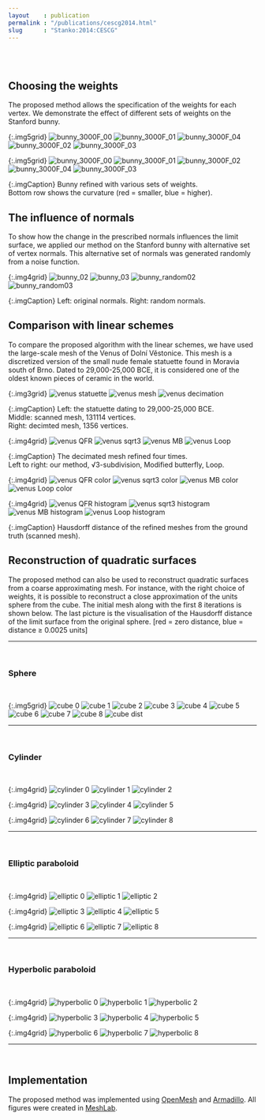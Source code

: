 ```yaml
---
layout    : publication
permalink : "/publications/cescg2014.html"
slug      : "Stanko:2014:CESCG"
---
```


<br />
<br />

## Choosing the weights

The proposed method allows the specification of the weights for each vertex.
We demonstrate the effect of different sets of weights on the Stanford bunny.

{:.img5grid}
![bunny_3000F_00](/assets/cescg2014/bunny_weights/bunny_3000F_00.png)
![bunny_3000F_01](/assets/cescg2014/bunny_weights/bunny_3000F_01.png)
![bunny_3000F_04](/assets/cescg2014/bunny_weights/bunny_3000F_04.png)
![bunny_3000F_02](/assets/cescg2014/bunny_weights/bunny_3000F_02.png)
![bunny_3000F_03](/assets/cescg2014/bunny_weights/bunny_3000F_03.png)

{:.img5grid}
![bunny_3000F_00](/assets/cescg2014/bunny_weights/bunny_3000F_ABS_00.png)
![bunny_3000F_01](/assets/cescg2014/bunny_weights/bunny_3000F_ABS_01.png)
![bunny_3000F_02](/assets/cescg2014/bunny_weights/bunny_3000F_ABS_02.png)
![bunny_3000F_04](/assets/cescg2014/bunny_weights/bunny_3000F_ABS_04.png)
![bunny_3000F_03](/assets/cescg2014/bunny_weights/bunny_3000F_ABS_03.png)

{:.imgCaption}
Bunny refined with various sets of weights.
<br />
Bottom row shows the curvature (red = smaller, blue = higher).



## The influence of normals

To show how the change in the prescribed normals influences the limit surface,
we applied our method on the Stanford bunny with alternative set of vertex
normals. This alternative set of normals was generated randomly from a noise
function.

{:.img4grid}
![bunny_02](/assets/cescg2014/bunny_normals/bunny_02.png)
![bunny_03](/assets/cescg2014/bunny_normals/bunny_03.png)
![bunny_random02](/assets/cescg2014/bunny_normals/bunny_random02.png)
![bunny_random03](/assets/cescg2014/bunny_normals/bunny_random03.png)

{:.imgCaption}
Left: original normals.
Right: random normals.



## Comparison with linear schemes

To compare the proposed algorithm with the linear schemes, we have used the
large-scale mesh of the Venus of Dolní Věstonice. This mesh is a discretized
version of the small nude female statuette found in Moravia south of Brno. Dated
to 29,000-25,000 BCE, it is considered one of the oldest known pieces of ceramic
in the world.

{:.img3grid}
![venus statuette](/assets/cescg2014/venus/venus_statuette.png)
![venus mesh](/assets/cescg2014/venus/venus_original_mesh.png)
![venus decimation](/assets/cescg2014/venus/venus_decimation.png)

{:.imgCaption}
Left: the statuette dating to 29,000-25,000 BCE.
<br /> Middle: scanned mesh, 131114 vertices.
<br /> Right: decimted mesh, 1356 vertices.

{:.img4grid}
![venus QFR](/assets/cescg2014/venus/QFR.png)
![venus sqrt3](/assets/cescg2014/venus/sqrt3.png)
![venus MB](/assets/cescg2014/venus/MB.png)
![venus Loop](/assets/cescg2014/venus/Loop.png)

{:.imgCaption}
The decimated mesh refined four times. <br />
Left to right: our method, √3-subdivision, Modified butterfly, Loop.

{:.img4grid}
![venus QFR color](/assets/cescg2014/venus/QFR_C.png)
![venus sqrt3 color](/assets/cescg2014/venus/sqrt3_C.png)
![venus MB color](/assets/cescg2014/venus/MB_C.png)
![venus Loop color](/assets/cescg2014/venus/Loop_C.png)

{:.img4grid}
![venus QFR histogram](/assets/cescg2014/venus/QFR_H.png)
![venus sqrt3 histogram](/assets/cescg2014/venus/sqrt3_H.png)
![venus MB histogram](/assets/cescg2014/venus/MB_H.png)
![venus Loop histogram](/assets/cescg2014/venus/Loop_H.png)

{:.imgCaption}
Hausdorff distance of the refined meshes from the ground truth (scanned mesh).

## Reconstruction of quadratic surfaces

The proposed method can also be used to reconstruct quadratic surfaces from a
coarse approximating mesh. For instance, with the right choice of weights, it is
possible to reconstruct a close approximation of the units sphere from the cube.
The initial mesh along with the first 8 iterations is shown below. The last
picture is the visualisation of the Hausdorff distance of the limit surface from
the original sphere. [red = zero distance, blue = distance ≥ 0.0025 units]

<hr style="clear:both;" />
<br />

### Sphere

<br />

{:.img5grid}
![cube 0](/assets/cescg2014/reconstruction/cube/cube00.png)
![cube 1](/assets/cescg2014/reconstruction/cube/cube01.png)
![cube 2](/assets/cescg2014/reconstruction/cube/cube02.png)
![cube 3](/assets/cescg2014/reconstruction/cube/cube03.png)
![cube 4](/assets/cescg2014/reconstruction/cube/cube04.png)
![cube 5](/assets/cescg2014/reconstruction/cube/cube05.png)
![cube 6](/assets/cescg2014/reconstruction/cube/cube06.png)
![cube 7](/assets/cescg2014/reconstruction/cube/cube07.png)
![cube 8](/assets/cescg2014/reconstruction/cube/cube08.png)
![cube dist](/assets/cescg2014/reconstruction/cube/sphere00.png)


<hr style="clear:both;" />
<br />

### Cylinder

<br />

{:.img4grid}
![cylinder 0](/assets/cescg2014/reconstruction/cylinder/cylinder00.png)
![cylinder 1](/assets/cescg2014/reconstruction/cylinder/cylinder01.png)
![cylinder 2](/assets/cescg2014/reconstruction/cylinder/cylinder02.png)

{:.img4grid}
![cylinder 3](/assets/cescg2014/reconstruction/cylinder/cylinder03.png)
![cylinder 4](/assets/cescg2014/reconstruction/cylinder/cylinder04.png)
![cylinder 5](/assets/cescg2014/reconstruction/cylinder/cylinder05.png)

{:.img4grid}
![cylinder 6](/assets/cescg2014/reconstruction/cylinder/cylinder06.png)
![cylinder 7](/assets/cescg2014/reconstruction/cylinder/cylinder07.png)
![cylinder 8](/assets/cescg2014/reconstruction/cylinder/cylinder08.png)

<hr style="clear:both;" />
<br />

### Elliptic paraboloid

<br />

{:.img4grid}
![elliptic 0](/assets/cescg2014/reconstruction/elliptic/elliptic00.png)
![elliptic 1](/assets/cescg2014/reconstruction/elliptic/elliptic01.png)
![elliptic 2](/assets/cescg2014/reconstruction/elliptic/elliptic02.png)

{:.img4grid}
![elliptic 3](/assets/cescg2014/reconstruction/elliptic/elliptic03.png)
![elliptic 4](/assets/cescg2014/reconstruction/elliptic/elliptic04.png)
![elliptic 5](/assets/cescg2014/reconstruction/elliptic/elliptic05.png)

{:.img4grid}
![elliptic 6](/assets/cescg2014/reconstruction/elliptic/elliptic06.png)
![elliptic 7](/assets/cescg2014/reconstruction/elliptic/elliptic07.png)
![elliptic 8](/assets/cescg2014/reconstruction/elliptic/elliptic08.png)

<hr style="clear:both;" />
<br />

### Hyperbolic paraboloid

<br />

{:.img4grid}
![hyperbolic 0](/assets/cescg2014/reconstruction/hyperbolic/hyperbolic00.png)
![hyperbolic 1](/assets/cescg2014/reconstruction/hyperbolic/hyperbolic01.png)
![hyperbolic 2](/assets/cescg2014/reconstruction/hyperbolic/hyperbolic02.png)

{:.img4grid}
![hyperbolic 3](/assets/cescg2014/reconstruction/hyperbolic/hyperbolic03.png)
![hyperbolic 4](/assets/cescg2014/reconstruction/hyperbolic/hyperbolic04.png)
![hyperbolic 5](/assets/cescg2014/reconstruction/hyperbolic/hyperbolic05.png)

{:.img4grid}
![hyperbolic 6](/assets/cescg2014/reconstruction/hyperbolic/hyperbolic06.png)
![hyperbolic 7](/assets/cescg2014/reconstruction/hyperbolic/hyperbolic07.png)
![hyperbolic 8](/assets/cescg2014/reconstruction/hyperbolic/hyperbolic08.png)

<hr style="clear:both;" />
<br />

## Implementation

The proposed method was implemented using
<a href="http://openmesh.org/" title="official OpenMesh website">OpenMesh</a>
and
<a href="http://arma.sourceforge.net/" title="Armadillo on SourceForge">Armadillo</a>.
All figures were created in
<a href="http://meshlab.sourceforge.net/" title="MeshLab on SourceForge">MeshLab</a>.

<br />
<br />
<br />
<br />
<br />
